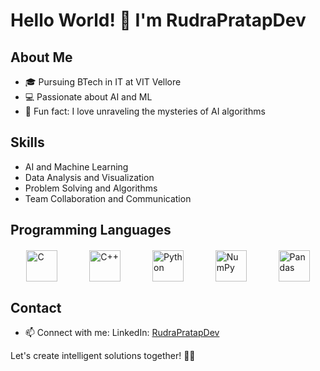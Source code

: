 # Hello World! 👋 I'm RudraPratapDev

## About Me
- 🎓 Pursuing BTech in IT at VIT Vellore
- 💻 Passionate about AI and ML
- 🎉 Fun fact: I love unraveling the mysteries of AI algorithms

## Skills
- AI and Machine Learning
- Data Analysis and Visualization
- Problem Solving and Algorithms
- Team Collaboration and Communication

## Programming Languages
<div style="display: flex; justify-content: space-around; margin-top: 20px;">
    <img src="https://upload.wikimedia.org/wikipedia/commons/3/35/The_C_Programming_Language_logo.svg" alt="C" height="50"/>
    <img src="https://upload.wikimedia.org/wikipedia/commons/1/18/ISO_C%2B%2B_Logo.svg" alt="C++" height="50"/>
    <img src="https://upload.wikimedia.org/wikipedia/commons/c/c3/Python-logo-notext.svg" alt="Python" height="50"/>
    <img src="https://upload.wikimedia.org/wikipedia/commons/1/1a/NumPy_logo.svg" alt="NumPy" height="50"/>
    <img src="https://upload.wikimedia.org/wikipedia/commons/e/ed/Pandas_logo.svg" alt="Pandas" height="50"/>
</div>

## Contact
- 📫 Connect with me:
  LinkedIn: [RudraPratapDev](https://www.linkedin.com/in/rudra-it/)

Let's create intelligent solutions together! 🤖✨
